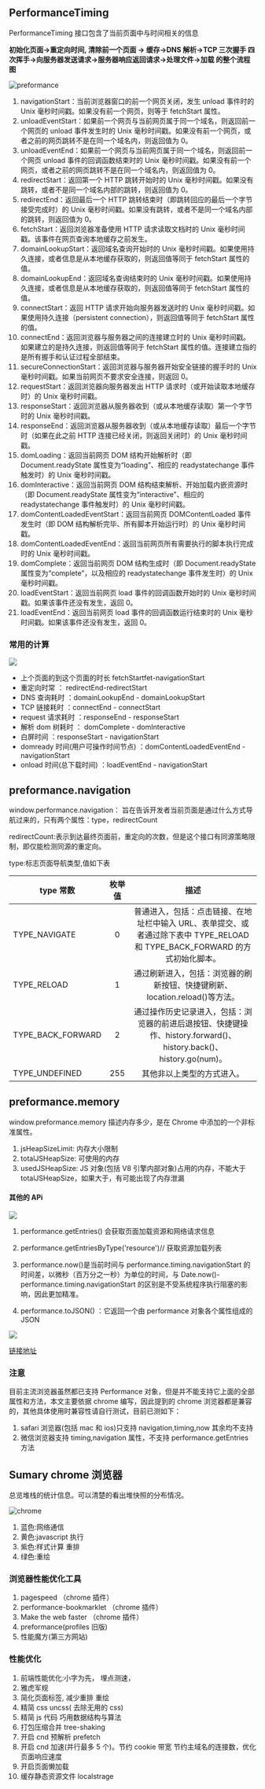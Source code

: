## PerformanceTiming

PerformanceTiming 接口包含了当前页面中与时间相关的信息

**初始化页面->重定向时间, 清除前一个页面 -> 缓存->DNS 解析->TCP 三次握手 四次挥手->向服务器发送请求->服务器响应返回请求->处理文件->加载
的整个流程图**

![preformance](./img/chrome/timing-overview.png)

1.  navigationStart：当前浏览器窗口的前一个网页关闭，发生 unload 事件时的 Unix 毫秒时间戳。如果没有前一个网页，则等于 fetchStart 属性。
1.  unloadEventStart：如果前一个网页与当前网页属于同一个域名，则返回前一个网页的 unload 事件发生时的 Unix 毫秒时间戳。如果没有前一个网页，或者之前的网页跳转不是在同一个域名内，则返回值为 0。
1.  unloadEventEnd：如果前一个网页与当前网页属于同一个域名，则返回前一个网页 unload 事件的回调函数结束时的 Unix 毫秒时间戳。如果没有前一个网页，或者之前的网页跳转不是在同一个域名内，则返回值为 0。
1.  redirectStart：返回第一个 HTTP 跳转开始时的 Unix 毫秒时间戳。如果没有跳转，或者不是同一个域名内部的跳转，则返回值为 0。
1.  redirectEnd：返回最后一个 HTTP 跳转结束时（即跳转回应的最后一个字节接受完成时）的 Unix 毫秒时间戳。如果没有跳转，或者不是同一个域名内部的跳转，则返回值为 0。
1.  fetchStart：返回浏览器准备使用 HTTP 请求读取文档时的 Unix 毫秒时间戳。该事件在网页查询本地缓存之前发生。
1.  domainLookupStart：返回域名查询开始时的 Unix 毫秒时间戳。如果使用持久连接，或者信息是从本地缓存获取的，则返回值等同于 fetchStart 属性的值。
1.  domainLookupEnd：返回域名查询结束时的 Unix 毫秒时间戳。如果使用持久连接，或者信息是从本地缓存获取的，则返回值等同于 fetchStart 属性的值。
1.  connectStart：返回 HTTP 请求开始向服务器发送时的 Unix 毫秒时间戳。如果使用持久连接（persistent connection），则返回值等同于 fetchStart 属性的值。
1.  connectEnd：返回浏览器与服务器之间的连接建立时的 Unix 毫秒时间戳。如果建立的是持久连接，则返回值等同于 fetchStart 属性的值。连接建立指的是所有握手和认证过程全部结束。
1.  secureConnectionStart：返回浏览器与服务器开始安全链接的握手时的 Unix 毫秒时间戳。如果当前网页不要求安全连接，则返回 0。
1.  requestStart：返回浏览器向服务器发出 HTTP 请求时（或开始读取本地缓存时）的 Unix 毫秒时间戳。
1.  responseStart：返回浏览器从服务器收到（或从本地缓存读取）第一个字节时的 Unix 毫秒时间戳。
1.  responseEnd：返回浏览器从服务器收到（或从本地缓存读取）最后一个字节时（如果在此之前 HTTP 连接已经关闭，则返回关闭时）的 Unix 毫秒时间戳。
1.  domLoading：返回当前网页 DOM 结构开始解析时（即 Document.readyState 属性变为“loading”、相应的 readystatechange 事件触发时）的 Unix 毫秒时间戳。
1.  domInteractive：返回当前网页 DOM 结构结束解析、开始加载内嵌资源时（即 Document.readyState 属性变为“interactive”、相应的 readystatechange 事件触发时）的 Unix 毫秒时间戳。
1.  domContentLoadedEventStart：返回当前网页 DOMContentLoaded 事件发生时（即 DOM 结构解析完毕、所有脚本开始运行时）的 Unix 毫秒时间戳。
1.  domContentLoadedEventEnd：返回当前网页所有需要执行的脚本执行完成时的 Unix 毫秒时间戳。
1.  domComplete：返回当前网页 DOM 结构生成时（即 Document.readyState 属性变为“complete”，以及相应的 readystatechange 事件发生时）的 Unix 毫秒时间戳。
1.  loadEventStart：返回当前网页 load 事件的回调函数开始时的 Unix 毫秒时间戳。如果该事件还没有发生，返回 0。
1.  loadEventEnd：返回当前网页 load 事件的回调函数运行结束时的 Unix 毫秒时间戳。如果该事件还没有发生，返回 0。

### 常用的计算

![](./img/prefor/perfor05.png)

-   上个页面的到这个页面的时长 fetchStartfet-navigationStart
-   重定向时常 ： redirectEnd-redirectStart
-   DNS 查询耗时 ：domainLookupEnd - domainLookupStart
-   TCP 链接耗时 ：connectEnd - connectStart
-   request 请求耗时 ：responseEnd - responseStart
-   解析 dom 树耗时 ： domComplete - domInteractive
-   白屏时间 ：responseStart - navigationStart
-   domready 时间(用户可操作时间节点) ：domContentLoadedEventEnd - navigationStart
-   onload 时间(总下载时间) ：loadEventEnd - navigationStart

## preformance.navigation

window.performance.navigation： 旨在告诉开发者当前页面是通过什么方式导航过来的，只有两个属性：type，redirectCount

redirectCount:表示到达最终页面前，重定向的次数，但是这个接口有同源策略限制，即仅能检测同源的重定向。

type:标志页面导航类型,值如下表

| type 常数         | 枚举值 |                                                             描述                                                             |
| ----------------- | :----: | :--------------------------------------------------------------------------------------------------------------------------: |
| TYPE_NAVIGATE     |   0    | 普通进入，包括：点击链接、在地址栏中输入 URL、表单提交、或者通过除下表中 TYPE_RELOAD 和 TYPE_BACK_FORWARD 的方式初始化脚本。 |
| TYPE_RELOAD       |   1    |                         通过刷新进入，包括：浏览器的刷新按钮、快捷键刷新、location.reload()等方法。                          |
| TYPE_BACK_FORWARD |   2    |      通过操作历史记录进入，包括：浏览器的前进后退按钮、快捷键操作、history.forward()、history.back()、history.go(num)。      |
| TYPE_UNDEFINED    |  255   |                                                  其他非以上类型的方式进入。                                                  |

## preformance.memory

window.preformance.memory 描述内存多少，是在 Chrome 中添加的一个非标准属性。

1.  jsHeapSizeLimit: 内存大小限制
1.  totalJSHeapSize: 可使用的内存
1.  usedJSHeapSize: JS 对象(包括 V8 引擎内部对象)占用的内存，不能大于 totalJSHeapSize，如果大于，有可能出现了内存泄漏

#### 其他的 APi

![](./img/prefor/perfor02.png)

1.  performance.getEntries() 会获取页面加载资源和网络请求信息
2.  performance.getEntriesByType('resource')// 获取资源加载列表
3.  performance.now()是当前时间与 performance.timing.navigationStart 的时间差，以微秒（百万分之一秒）为单位的时间，与 Date.now()-performance.timing.navigationStart 的区别是不受系统程序执行阻塞的影响，因此更加精准。

4.  performance.toJSON() ：它返回一个由 performance 对象各个属性组成的 JSON

![](./img/prefor/perfor04.png)

[链接地址](http://www.cnblogs.com/bldxh/p/6857324.html)

### 注意

目前主流浏览器虽然都已支持 Performance 对象，但是并不能支持它上面的全部属性和方法，本文主要依据 chrome 编写，因此提到的 chrome 浏览器都是兼容的，其他具体使用时兼容性请自行测试，目前已测如下：

1.  safari 浏览器(包括 mac 和 ios)只支持 navigation,timing,now 其余均不支持
2.  微信浏览器支持 timing,navigation 属性，不支持 performance.getEntries 方法

## Sumary chrome 浏览器

总览堆栈的统计信息。可以清楚的看出堆快照的分布情况。

![chrome](./img/chrome/img1.png)

1.  蓝色:网络通信
1.  黄色:javascript 执行
1.  紫色:样式计算 重排
1.  绿色:重绘

### 浏览器性能优化工具

1.  pagespeed （chrome 插件）
1.  performance-bookmarklet （chrome 插件）
1.  Make the web faster （chrome 插件）
1.  preformance(profiles 旧版)
1.  性能魔方(第三方网站)

### 性能优化

1.  前端性能优化:小字为先， 埋点测速，
2.  雅虎军规
3.  简化页面标签, 减少重排 重绘
4.  精简 css uncss( 去除无用的 css)
5.  精简 js 代码 巧用数据结构与算法
6.  打包压缩合并 tree-shaking
7.  开启 cnd 预解析 prefetch
8.  开启 cnd 加速(并行最多 5 个)。节约 cookie 带宽 节约主域名的连接数，优化页面响应速度
9.  开启页面懒加载
10. 缓存静态资源文件 localstrage


